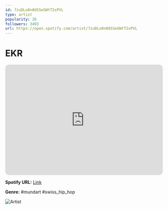 ```yaml
---
id: 7zuDLo0n0dSSeGWtT2xPVL
type: artist
popularity: 26
followers: 3493
url: https://open.spotify.com/artist/7zuDLo0n0dSSeGWtT2xPVL
---
```

# EKR

<iframe style="border-radius:12px" src="https://open.spotify.com/embed/artist/7zuDLo0n0dSSeGWtT2xPVL" width="100%" height="352" frameBorder="0" allowfullscreen="" allow="autoplay; clipboard-write; encrypted-media; fullscreen; picture-in-picture" loading="lazy"></iframe>

**Spotify URL:** [Link](https://open.spotify.com/artist/7zuDLo0n0dSSeGWtT2xPVL)

**Genre:**  #mundart #swiss_hip_hop

![Artist](https://i.scdn.co/image/ab6761610000e5eb595e53850eb7808b4be56769)
